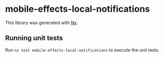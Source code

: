 # mobile-effects-local-notifications

This library was generated with [Nx](https://nx.dev).

## Running unit tests

Run `nx test mobile-effects-local-notifications` to execute the unit tests.
